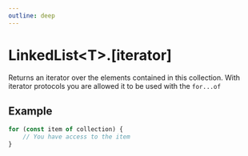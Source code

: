 ```yaml
---
outline: deep
---
```


# **LinkedList&lt;T&gt;.[iterator]**

Returns an iterator over the elements contained in this collection.
With iterator protocols you are allowed it to be used with the `for...of`

## ****Example****

```typescript
for (const item of collection) {
	// You have access to the item
}
```

